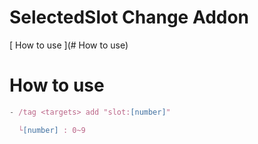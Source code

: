 # SelectedSlot Change Addon

 [ How to use ](# How to use)
# How to use
```js
- /tag <targets> add "slot:[number]"

  └[number] : 0~9
```
